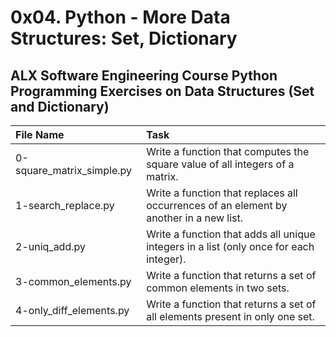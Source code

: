 # 0x04. Python - More Data Structures: Set, Dictionary

ALX Software Engineering Course Python Programming Exercises on Data Structures (Set and Dictionary)
----------------------------------------------------------------------------------------------------

| File Name | Task |
|:----------|:-----|
| 0-square_matrix_simple.py | Write a function that computes the square value of all integers of a matrix. |
| 1-search_replace.py | Write a function that replaces all occurrences of an element by another in a new list. |
| 2-uniq_add.py | Write a function that adds all unique integers in a list (only once for each integer). |
| 3-common_elements.py | Write a function that returns a set of common elements in two sets. |
| 4-only_diff_elements.py | Write a function that returns a set of all elements present in only one set. |
